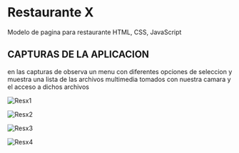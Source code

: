 # Restaurante X 
Modelo de pagina para restaurante HTML, CSS, JavaScript

## CAPTURAS DE LA APLICACION
en las capturas de observa un menu con diferentes opciones de seleccion y muestra una lista de las archivos multimedia tomados con nuestra camara y el acceso a dichos archivos

![Resx1](https://user-images.githubusercontent.com/55968997/149649113-e31d0e95-a723-400d-ab6d-c4f32c549216.png)

![Resx2](https://user-images.githubusercontent.com/55968997/149649139-0a8de9c5-1426-45d7-b477-020f80d99ef1.png)

![Resx3](https://user-images.githubusercontent.com/55968997/149649140-58a7a9f1-08bb-4236-afd2-eb17484e754d.png)

![Resx4](https://user-images.githubusercontent.com/55968997/149649142-20950792-b682-4b2b-9152-99df31414626.png)

